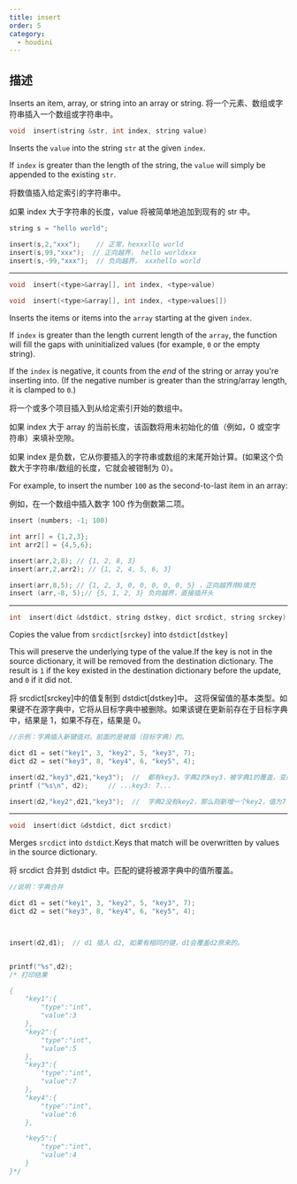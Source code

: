 ```yaml
---
title: insert
order: 5
category:
  - houdini
---
```


## 描述

Inserts an item, array, or string into an array or string.
将一个元素、数组或字符串插入一个数组或字符串中。

```c
void  insert(string &str, int index, string value)
```

Inserts the `value` into the string `str` at the given `index`.

If `index` is greater than the length of the string, the `value` will simply
be appended to the existing `str`.

将数值插入给定索引的字符串中。

如果 index 大于字符串的长度，value 将被简单地追加到现有的 str 中。

```c
string s = "hello world";

insert(s,2,"xxx");    // 正常，hexxxllo world
insert(s,99,"xxx");  // 正向越界， hello worldxxx
insert(s,-99,"xxx");  // 负向越界， xxxhello world
```

---

```c
void  insert(<type>&array[], int index, <type>value)

void  insert(<type>&array[], int index, <type>values[])
```

Inserts the items or items into the `array` starting at the given `index`.

If `index` is greater than the length current length of the `array`, the
function will fill the gaps with uninitialized values (for example, `0` or the
empty string).

If the `index` is negative, it counts from the _end_ of the string or array you're inserting into. (If the negative number is greater than the string/array length, it is clamped to `0`.)

将一个或多个项目插入到从给定索引开始的数组中。

如果 index 大于 array 的当前长度，该函数将用未初始化的值（例如，0 或空字符串）来填补空隙。

如果 index 是负数，它从你要插入的字符串或数组的末尾开始计算。(如果这个负数大于字符串/数组的长度，它就会被钳制为 0）。

For example, to insert the number `100` as the second-to-last item in an
array:

例如，在一个数组中插入数字 100 作为倒数第二项。

```c
insert (numbers; -1; 100)

int arr[] = {1,2,3};
int arr2[] = {4,5,6};

insert(arr,2,8); // {1, 2, 8, 3}
insert(arr,2,arr2); // {1, 2, 4, 5, 6, 3}

insert(arr,8,5); // {1, 2, 3, 0, 0, 0, 0, 0, 5} ，正向越界用0填充
insert (arr,-8, 5);// {5, 1, 2, 3} 负向越界，直接插开头
```

---

```c
int  insert(dict &dstdict, string dstkey, dict srcdict, string srckey)
```

Copies the value from `srcdict[srckey]` into `dstdict[dstkey]`

This will preserve the underlying type of the value.If the key is not in the source dictionary, it will be removed from the destination dictionary. The result is
`1` if the key existed in the destination dictionary before the update, and
`0` if it did not.

将 srcdict[srckey]中的值复制到 dstdict[dstkey]中。
这将保留值的基本类型。如果键不在源字典中，它将从目标字典中被删除。如果该键在更新前存在于目标字典中，结果是 1，如果不存在，结果是 0。

```c
//示例：字典插入新键值对。前面的是被插（目标字典）的。

dict d1 = set("key1", 3, "key2", 5, "key3", 7);
dict d2 = set("key3", 8, "key4", 6, "key5", 4);

insert(d2,"key3",d21,"key3");  //  都有key3。字典2的key3，被字典1的覆盖，变成7
printf ("%s\n", d2);     // ...key3: 7...

insert(d2,"key2",d21,"key3");  //  字典2没有key2，那么则新增一个key2，值为7
```

---

```c
void  insert(dict &dstdict, dict srcdict)
```

Merges `srcdict` into `dstdict`.Keys that match will be overwritten by values
in the source dictionary.

将 srcdict 合并到 dstdict 中。匹配的键将被源字典中的值所覆盖。

```c
//说明：字典合并

dict d1 = set("key1", 3, "key2", 5, "key3", 7);
dict d2 = set("key3", 8, "key4", 6, "key5", 4);



insert(d2,d1);  // d1 插入 d2, 如果有相同的键，d1会覆盖d2原来的。


printf("%s",d2);
/* 打印结果

{
	"key1":{
		"type":"int",
		"value":3
	},
	"key2":{
		"type":"int",
		"value":5
	},
	"key3":{
		"type":"int",
		"value":7
	},
	"key4":{
		"type":"int",
		"value":6
	},

	"key5":{
		"type":"int",
		"value":4
	}
}*/
```
